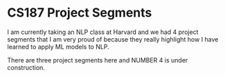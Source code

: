 # CS187 Project Segments
I am currently taking an NLP class at Harvard and we had 4 project segments that I am very proud of because they really highlight how I have learned to apply ML models to NLP.

There are three project segments here and NUMBER 4 is under construction.
